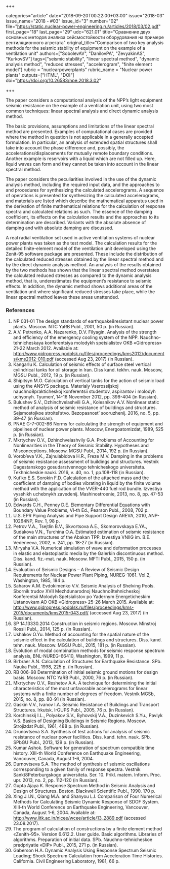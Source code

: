 +++

categories="article"
date="2018-09-20T00:22:00+03:00"
issue="2018-03"
issue_name="2018 - #03"
issue_id="3"
number="02"
file="https://static.nuclear-power-engineering.ru/articles/2018/03/02.pdf"
first_page="18"
last_page="29"
udc="621.01"
title="Сравнение двух основных методов анализа сейсмостойкости оборудования на примере вентиляционного агрегата"
original_title="Comparison of two key analysis methods for the seismic stability of equipment on the example of a ventilation unit"
authors=["SobolevAV", "DanilovPA", "ZevyakinAS", "KurkovSV"]
tags=["seismic stability", "linear spectral method", "dynamic analysis method", "reduced stresses", "accelerogram", "finite element model"]
rubric = "nuclearpowerplants"
rubric_name = "Nuclear power plants"
outputs=["HTML", "DOI"]
doi="https://doi.org/10.26583/npe.2018.3.02"

+++

The paper considers a computational analysis of the NPP’s light equipment seismic resistance on the example of a ventilation unit, using two most common techniques: linear spectral analysis and direct dynamic analysis method.

The basic provisions, assumptions and limitations of the linear spectral method are presented. Examples of computational cases are provided where the method in question is not applicable in a generally accepted formulation. In particular, an analysis of extended spatial structures shall take into account the phase difference and, possibly, the accelerations/displacements for mutually remote boundary conditions. Another example is reservoirs with a liquid which are not filled up. Here, liquid waves can form and they cannot be taken into account in the linear spectral method.

The paper considers the peculiarities involved in the use of the dynamic analysis method, including the required input data, and the approaches to and procedures for synthesizing the calculated accelerograms. A sequence of operations is presented for synthesizing the calculated accelerograms, and materials are listed which describe the mathematical apparatus used in the derivation of finite mathematical relations for the calculation of response spectra and calculated relations as such. The essence of the damping coefficient, its effects on the calculation results and the approaches to its determination are described. Variants with the absolute absence of damping and with absolute damping are discussed.

A real radial ventilation set used in active ventilation systems of nuclear power plants was taken as the test model. The calculation results for the detailed finite-element model of the ventilation unit developed using the Zenit-95 software package are presented. These include the distribution of the calculated reduced stresses obtained by the linear spectral method and by the direct dynamic analysis method. An analysis of the results obtained by the two methods has shown that the linear spectral method overstates the calculated reduced stresses as compared to the dynamic analysis method, that is, underestimates the equipment’s resistance to seismic effects. In addition, the dynamic method shows additional areas of the ventilation unit where significant reduced stresses take place, while the linear spectral method leaves these areas unattended.

### References

1. NP 031-01 The design standards of earthquake8resistant nuclear power plants. Moscow. NTC YaRB Publ., 2001, 50 p. (in Russian).
2. A.V. Petrenko, A.A. Nazarenko, D.V. Filyagin. Analysis of the strength and efficiency of the emergency cooling system of the NPP. Nauchno-tehnicheskaya konferentsiya molodykh spetsialistov OKB «Gidropress» 21-22 March 2012. Available at: http://www.gidropress.podolsk.ru/files/proceedings/kms2012/documents/kms2012-010.pdf (accessed Aug 23, 2017) (in Russian).
3. Kangarlu K. Calculation of seismic effects of surface steel vertical cylindrical tanks for oil storage in Iran. Diss kand. tekhn. nauk. Moscow, MGSU Publ., 2012, 19 p. (in Russian).
4. Shipitsyn M.O. Calculation of vertical tanks for the action of seismic load using the ANSYS package. Materialy Vserossijskoj nauchno8prakticheskoj konferentsii studentov, aspirantov i molodyh uchyonyh. Tyumen’, 14-16 November 2012, pp. 398-404 (in Russian).
5. Bulushev S.V., Dzhinchvelashvili G.A., Kolesnikov A.V. Nonlinear static method of analysis of seismic resistance of buildings and structures. Sejsmostojkoe stroitel’stvo. Bezopasnost’ sooruzhenij. 2016, no. 5, pp. 39-47 (in Russian).
6. PNAE G-7-002-86 Norms for calculating the strength of equipment and pipelines of nuclear power plants. Moscow, Energoatomizdat, 1989, 525 p. (in Russian).
7. Mkrtychev O.V., Dzhinchvelashvily G.A. Problems of Accounting for Nonlinearities in the Theory of Seismic Stability. Hypotheses and Misconceptions. Moscow. MGSU Publ., 2014, 192 p. (in Russian).
8. Vorob’eva V.K., Zajnulabidova H.R., Freze M.V. Damping in the problems of seismic resistance assessment of buildings and structures. Vestnik Dagestanskogo gosudarstvennogo tehnicheskogo universiteta. Tekhnicheskie nauki. 2016, v. 40, no. 1, pp.108-118 (in Russian).
9. Kut’ko E.S. Sorokin F.D. Calculation of the attached mass and the coefficient of damping of bodies vibrating in liquid by the finite volume method with the application of the VVER-440 fuel rod bundle. Izvestiya vysshikh uchebnykh zavedenij. Mashinostroenie, 2013, no. 8, pp. 47-53 (in Russian).
10. Edwards C.H., Penney D.E. Elementary Differential Equations with Boundary Value Problems, VI-th Ed., Pearson Publ., 2008, 702 p.
11. U.S. EPR Piping Analysis and Pipe Support Design AREVA, 2010, ANP-10264NP, Rev. 1, 98 p.
12. Petrov V.A., Tsejtlin B.V., Skvortsova A.E., Skomorovskaya E.YA., Sudakova V.N., Turchina O.A. Estimated estimation of seismic resistance of the main structures of the Abakan TPP. Izvestiya VNIIG im. B.E. Vedeneeva, 2002, v. 241, pp. 18-27 (in Russian).
13. Miryaha V.A. Numerical simulation of wave and deformation processes in elastic and elastoplastic media by the Galerkin discontinuous method. Diss. kand. fiz.-mat. nauk. Moscow. MFTI Publ., 2015, 150 p. (in Russian).
14. Evaluation of Seismic Designs – A Review of Seismic Design Requirements for Nuclear Power Plant Piping, NUREG-1061. Vol.2, Washington, 1985, 184 p.
15. Saharov A.M. Evdokimenko V.V. Seismic Analysis of Shelving Pools. Sbornik trudov XVII Mezhdunarodnoj Nauchno8tehnicheskoj Konferentsii Molodyh Spetsialistov po Yadernym Energeticheskim Ustanovkam AO OKB «Gidropress» 25-26 March 2015. Available at: http://www.gidropress.podolsk.ru/files/proceedings/kms-2015/documents/kms2015-043.pdf/ (accessed Aug 23, 2017) (in Russian).
16. SP 14.13330.2014 Construction in seismic regions. Moscow. Minstroj Rossii Publ., 2014, 125 p. (in Russian).
17. Ushakov O.Yu. Method of accounting for the spatial nature of the seismic effect in the calculation of buildings and structures. Diss. kand. tehn. nauk. Moscow. MGSU Publ., 2015, 181 p. (in Russian).
18. Evolution of modal combination methods for seismic response spectrum analysis, BNL-NUREG-66410, Washington, 1999, 11 p.
19. Birbraer A.N. Calculation of Structures for Earthquake Resistance. SPb. Nauka Publ., 1998, 225 p. (in Russian).
20. RB 006-98 Determination of initial seismic ground motions for design basis. Moscow. NTC YaRB Publ., 2000, 76 p. (in Russian).
21. Mkrtychev O.V., Reshetov A.A. A technique for determining the initial characteristics of the most unfavorable accelerograms for linear systems with a finite number of degrees of freedom. Vestnik MGSb, 2015, no. 8, pp. 80-91 (in Russian).
22. Gaskin V.V., Ivanov I.A. Seismic Resistance of Buildings and Transport Structures. Irkutsk. IrGUPS Publ., 2005, 76 p. (in Russian).
23. Korchinskij I.L., Polyakov S.V., Byhovskij V.A., Duzinkevich S.Yu., Pavlyk V.S. Basics of Designing Buildings in Seismic Regions. Moscow. Strojizdat Publ., 1961, 488 p. (in Russian).
24. Drunovtseva S.A. Synthesis of test actions for analysis of seismic resistance of nuclear power facilities. Diss. kand. tehn. nauk. SPb. SPbGU Publ., 2013, 129 p. (in Russian).
25. Kumar Ashok. Software for generation of spectrum compatible time history. XIII-th World Conference on Earthquake Engineering, Vancouver, Canada, August 1-6, 2004.
26. Durnovtseva S.A. The method of synthesis of seismic oscillations corresponding to a given family of response spectra. Vestnik Sankt8Peterburgskogo universiteta. Ser. 10. Prikl. matem. Inform. Proc. upr. 2013, no. 2, pp. 112-120 (in Russian).
27. Gupta Ajaya K. Response Spectrum Method in Seismic Analysis and Design of Structures. Boston. Blackwell Scientific Publ., 1990. 170 p.
28. Xing J.I.N., Qiang M.A. and Shanyou L.I. Comparison of Four Numerical Methods for Calculating Seismic Dynamic Response of SDOF System. XIII-th World Conference on Earthquake Engineering, Vancouver, Canada, August 1-6, 2004. Available at: http://www.iitk.ac.in/nicee/wcee/article/13_2889.pdf (accessed 23.08.2017).
29. The program of calculation of constructions by a finite element method «Zenith-95». Version 6.612.2. User guide. Basic algorithms. Libraries of algorithms. Preparation of initial data. SPb. Nauchno-tehnicheskoe predpriyatie «DIP» Publ., 2015, 271 p. (in Russian).
30. Gaberson H.A. Dynamic Analysis Using Response Spectrum Seismic Loading; Shock Spectrum Calculation from Acceleration Time Histories. California. Civil Engineering Laboratory, 1981, 66 p.